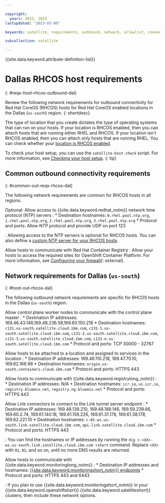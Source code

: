 ```yaml
---

copyright:
  years: 2023, 2023
lastupdated: "2023-03-06"

keywords: satellite, requirements, outbound, network, allowlist, connectivity, firewall, rhcos

subcollection: satellite

---
```


{{site.data.keyword.attribute-definition-list}}

# Dallas RHCOS host requirements
{: #reqs-host-rhcos-outbound-dal}

Review the following network requirements for outbound connectivity for Red Hat CoreOS (RHCOS) hosts for Red Hat CoreOS enabled locations in the Dallas (`us-south`) region. 
{: shortdesc}

The type of location that you create dictates the type of operating systems that can run on your hosts. If your location is RHCOS enabled, then you can attach hosts that are running either RHEL and RHCOS. If your location isn't RHCOS enabled, then you can attach only hosts that are running RHEL. You can check whether your [location is RHCOS enabled](/docs/satellite?topic=satellite-locations#verify-coreos-location).


To check your host setup, you can use the `satellite-host-check` script. For more information, see [Checking your host setup](/docs/satellite?topic=satellite-host-network-check).
{: tip}


## Common outbound connectivity requirements
{: #common-out-reqs-rhcos-dal}

The following network requirements are common for RHCOS hosts in all regions. 

Optional: Allow access to {{site.data.keyword.redhat_notm}} network time protocol (NTP) servers
:    * Destination hostnames: `0.rhel.pool.ntp.org`, `1.rhel.pool.ntp.org`, `2.rhel.pool.ntp.org`, `3.rhel.pool.ntp.org`
     * Protocol and ports: Allow NTP protocol and provide UDP on port 123
     
:    Allowing access to the NTP servers is optional for RHCOS hosts. You can also define a [custom NTP server for your RHCOS hosts](/docs/satellite?topic=satellite-config-custom-ntp).

Allow hosts to communicate with Red Hat Container Registry
:    Allow your hosts to access the required sites for OpenShift Container Platform. For more information, see [Configuring your firewall](https://docs.openshift.com/container-platform/4.8/installing/install_config/configuring-firewall.html){: external}.

## Network requirements for Dallas (`us-south`)
{: #host-out-rhcos-dal}

The following outbound network requirements are specific for RHCOS hosts in the Dallas (`us-south`) region.

Allow control plane worker nodes to communicate with the control plane master
:    * Destination IP addresses: 169.46.43.146,169.48.236.58,169.60.150.218
     * Destination hostnames: `c131.us-south.satellite.cloud.ibm.com`, `c131-1.us-south.satellite.cloud.ibm.com`, `c131-2.us-south.satellite.cloud.ibm.com`, `c131-3.us-south.satellite.cloud.ibm.com`, `c131-e.us-south.satellite.cloud.ibm.com`
     * Protocol and ports: TCP 30000 - 32767


Allow hosts to be attached to a location and assigned to services in the location
:    * Destination IP addresses: 169.46.110.218, 169.47.70.10, 169.62.166.98 
     * Destination hostnames: `origin.us-south.containers.cloud.ibm.com`
     * Protocol and ports: HTTPS 443

Allow hosts to communicate with {{site.data.keyword.registrylong_notm}}
:    * Destination IP addresses: N/A
     * Destination hostnames: `icr.io`, `us.icr.io`, `registry.bluemix.net`, `registry.ng.bluemix.net`
     * Protocol and ports: HTTPS 443

Allow Link connectors to connect to the Link tunnel server endpoint
:    * Destination IP addresses: 169.48.139.210, 169.48.188.146, 169.59.239.66, 169.60.2.74, 169.61.140.18, 169.61.156.226, 169.61.31.178, 169.61.38.178, 169.62.221.10
     * Destination hostnames: `c-01-ws.us-south.link.satellite.cloud.ibm.com`, `api.link.satellite.cloud.ibm.com`
     * Protocol and ports: HTTPS 443

:    You can find the hostnames or IP addresses by running the `dig c-<XX>-ws.us-south.link.satellite.cloud.ibm.com +short` command. Replace `<XX>` with `01`, `02`, and so on, until no more DNS results are returned.

Allow hosts to communicate with {{site.data.keyword.monitoringlong_notm}}
:    * Destination IP addresses and hostnames: [{{site.data.keyword.monitoringshort_notm}} endpoints](/docs/monitoring?topic=monitoring-endpoints)
     * Protocol and ports: HTTPS 443 and 6443

:    If you plan to use {{site.data.keyword.monitoringshort_notm}} in your {{site.data.keyword.openshiftshort}} {{site.data.keyword.satelliteshort}} clusters, then include these network options.






